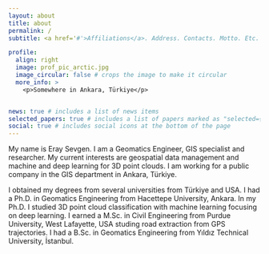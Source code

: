 ```yaml
---
layout: about
title: about
permalink: /
subtitle: <a href='#'>Affiliations</a>. Address. Contacts. Motto. Etc.

profile:
  align: right
  image: prof_pic_arctic.jpg
  image_circular: false # crops the image to make it circular
  more_info: >
    <p>Somewhere in Ankara, Türkiye</p>


news: true # includes a list of news items
selected_papers: true # includes a list of papers marked as "selected={true}"
social: true # includes social icons at the bottom of the page
---
```


My name is Eray Sevgen. I am a Geomatics Engineer, GIS specialist and researcher. My current interests are geospatial data management and machine and deep learning for 3D point clouds. I am working for a public company in the GIS department in Ankara, Türkiye. 

I obtained my degrees from several universities from Türkiye and USA. I had a Ph.D. in Geomatics Engineering from Hacettepe University, Ankara. In my Ph.D. I studied 3D point cloud classification with machine learning focusing on deep learning. I earned a M.Sc. in Civil Engineering from Purdue University, West Lafayette, USA studing road extraction from GPS trajectories. I had a B.Sc. in Geomatics Engineering from Yıldız Technical University, İstanbul.
